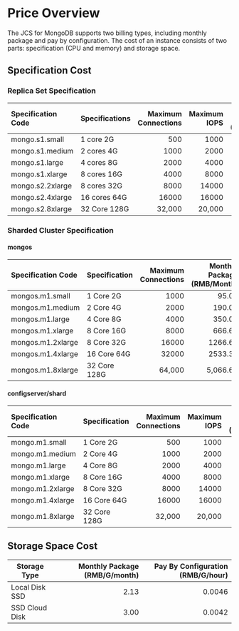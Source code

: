 # Price Overview

 The JCS for MongoDB supports two billing types, including monthly package and pay by configuration. The cost of an instance consists of two parts: specification (CPU and memory) and storage space.

## Specification Cost

### Replica Set Specification

|Specification Code | Specifications | Maximum Connections | Maximum IOPS | Monthly Package (RMB/Month) | Pay By Configuration (RMB/Hour) |
| :--------------- | :------ | ---------: | -------: | --------------: | --------------: |
|mongo.s1.small	| 1 core 2G	| 500	| 1000	| 285.00	| 0.59 |
|mongo.s1.medium | 2 cores 4G | 1000 | 2000 | 570.00 | 1.19 |
|mongo.s1.large | 4 cores 8G | 2000 | 4000 | 1050.00 | 2.19 |
|mongo.s1.xlarge | 8 cores 16G | 4000 | 8000 | 2000.00 | 4.17 |
|mongo.s2.2xlarge | 8 cores 32G | 8000 | 14000 | 3800.00 | 7.92 |
|mongo.s2.4xlarge	| 16 cores 64G	| 16000	| 16000	| 7600.00	| 15.83|
| mongo.s2.8xlarge | 32 Core 128G |     32,000 |    20,000 |        15,200.00 |           31.67 |

### Sharded Cluster Specification

#### mongos

| Specification Code          | Specification    | Maximum Connections |  Monthly Package (RMB/Month) | Pay By Configuration (RMB/Hour) |
| :---------------- | :------ | ---------: |  --------------: | --------------: |
| mongos.m1.small   | 1 Core 2G   |       1000 |           95.00 |            0.20 |
| mongos.m1.medium  | 2 Core 4G   |     2000 |          190.00 |            0.40 |
| mongos.m1.large   | 4 Core 8G   |     4000 |          350.00 |            0.73 |
| mongos.m1.xlarge  | 8 Core 16G  |     8000 |          666.67 |            1.39 |
| mongos.m1.2xlarge | 8 Core 32G  |      16000 |         1266.67 |            2.64 |
| mongos.m1.4xlarge | 16 Core 64G |      32000 |         2533.33 |            5.28 |
| mongos.m1.8xlarge | 32 Core 128G |     64,000|           5,066.67 |            10.56|

#### configserver/shard

| Specification Code         | Specification    | Maximum Connections | Maximum IOPS | Monthly Package (RMB/Month) | Pay By Configuration (RMB/Hour) |
| :--------------- | :------ | ---------: | -------: | --------------: | --------------: |
| mongo.m1.small   | 1 Core 2G   |        500 |     1000 |          285.00 |            0.59 |
| mongo.m1.medium  | 2 Core 4G   |       1000 |     2000 |          570.00 |            1.19 |
| mongo.m1.large   | 4 Core 8G   |       2000 |     4000 |         1050.00 |            2.19 |
| mongo.m1.xlarge  | 8 Core 16G  |       4000 |     8000 |         2000.00 |            4.17 |
| mongo.m1.2xlarge | 8 Core 32G  |       8000 |    14000 |         3800.00 |            7.92 |
| mongo.m1.4xlarge | 16 Core 64G |      16000 |    16000 |         7600.00 |           15.83 |
| mongo.m1.8xlarge | 32 Core 128G |     32,000 |    20,000 |        15,200.00 |           31.67 |

## Storage Space Cost

| Storage Type    |Monthly Package (RMB/G/month) | Pay By Configuration (RMB/G/hour) |
| ----------- | -----------------: | ----------------: |
| Local Disk SSD  |               2.13 |            0.0046 |
| SSD Cloud Disk |               3.00 |            0.0042 |



